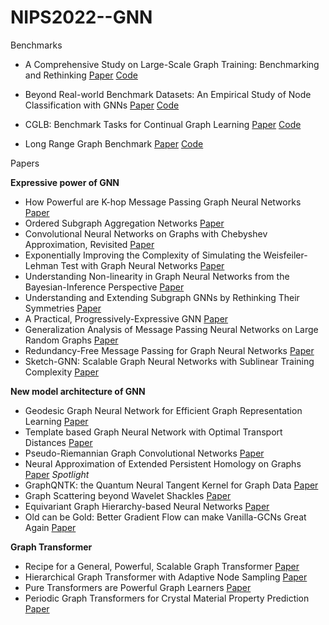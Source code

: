 # NIPS2022--GNN
Benchmarks 

-  A Comprehensive Study on Large-Scale Graph Training: Benchmarking and Rethinking [Paper](https://arxiv.org/pdf/2210.07494.pdf) [Code](https://github.com/VITA-Group/Large_Scale_GCN_Benchmarking)

-  Beyond Real-world Benchmark Datasets: An Empirical Study of Node Classification with GNNs [Paper](https://arxiv.org/pdf/2206.09144.pdf) [Code](https://github.com/seijimaekawa/empirical-study-of-GNNs)
 
-  CGLB: Benchmark Tasks for Continual Graph Learning [Paper](https://openreview.net/forum?id=5wNiiIDynDF) [Code](https://github.com/QueuQ/CGLB)

-  Long Range Graph Benchmark [Paper](https://arxiv.org/pdf/2206.08164.pdf) [Code](https://github.com/vijaydwivedi75/lrgb)

Papers

**Expressive power of GNN**

- How Powerful are K-hop Message Passing Graph Neural Networks [Paper](https://arxiv.org/pdf/2205.13328.pdf)
- Ordered Subgraph Aggregation Networks [Paper](https://arxiv.org/pdf/2206.11168.pdf)
- Convolutional Neural Networks on Graphs with Chebyshev Approximation, Revisited [Paper](https://arxiv.org/abs/2202.03580)
- Exponentially Improving the Complexity of Simulating the Weisfeiler-Lehman Test with Graph Neural Networks [Paper](https://arxiv.org/abs/2211.03232)
- Understanding Non-linearity in Graph Neural Networks from the Bayesian-Inference Perspective [Paper](https://arxiv.org/abs/2207.11311)
- Understanding and Extending Subgraph GNNs by Rethinking Their Symmetries [Paper](https://arxiv.org/abs/2206.11140)
- A Practical, Progressively-Expressive GNN [Paper](https://arxiv.org/abs/2210.09521)
- Generalization Analysis of Message Passing Neural Networks on Large Random Graphs [Paper](https://arxiv.org/abs/2202.00645)
- Redundancy-Free Message Passing for Graph Neural Networks [Paper](https://openreview.net/forum?id=jwVZZzzNKkW)
- Sketch-GNN: Scalable Graph Neural Networks with Sublinear Training Complexity [Paper](https://openreview.net/forum?id=4PJbcrW_7wC)

**New model architecture of GNN**
- Geodesic Graph Neural Network for Efficient Graph Representation Learning [Paper](https://arxiv.org/abs/2210.02636)
- Template based Graph Neural Network with Optimal Transport Distances [Paper](https://arxiv.org/abs/2205.15733)
- Pseudo-Riemannian Graph Convolutional Networks [Paper](https://arxiv.org/abs/2106.03134)
- Neural Approximation of Extended Persistent Homology on Graphs [Paper](https://openreview.net/forum?id=H9xJHbJ6e5) *Spotlight*
- GraphQNTK: the Quantum Neural Tangent Kernel for Graph Data [Paper](https://openreview.net/forum?id=RBhIkQRpzFK)
- Graph Scattering beyond Wavelet Shackles [Paper](https://openreview.net/forum?id=ptUZl8xDMMN)
- Equivariant Graph Hierarchy-based Neural Networks [Paper](https://openreview.net/forum?id=ywxtmG1nU_6)
- Old can be Gold: Better Gradient Flow can make Vanilla-GCNs Great Again [Paper](https://openreview.net/forum?id=mhp4wLwiAI-)

**Graph Transformer**
- Recipe for a General, Powerful, Scalable Graph Transformer [Paper](https://openreview.net/forum?id=lMMaNf6oxKM)
- Hierarchical Graph Transformer with Adaptive Node Sampling [Paper](https://openreview.net/forumid=x3JsaghSj0v&referrer=%5Bthe%20profile%20of%20Qingyong%20Hu%5D(%2Fprofile%3Fid%3D~Qingyong_Hu2))
- Pure Transformers are Powerful Graph Learners [Paper](https://openreview.net/forum?id=um2BxfgkT2_)
- Periodic Graph Transformers for Crystal Material Property Prediction [Paper](https://openreview.net/forum?id=pqCT3L-BU9T)




